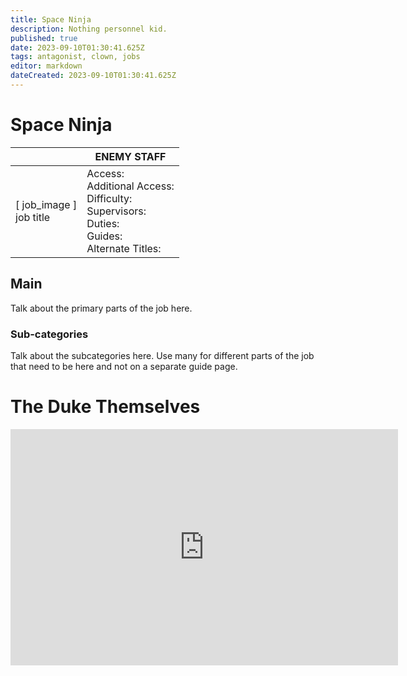 ```yaml
---
title: Space Ninja
description: Nothing personnel kid.
published: true
date: 2023-09-10T01:30:41.625Z
tags: antagonist, clown, jobs
editor: markdown
dateCreated: 2023-09-10T01:30:41.625Z
---
```


# Space Ninja

|                             | ENEMY STAFF                                                                                   |
|-----------------------------|----------------------------------------------------------------------------------------------|
| \[ job_image ]<br>job title | Access:<br>Additional Access:<br>Difficulty:<br>Supervisors:<br>Duties:<br>Guides:<br>Alternate Titles: |

## Main 
Talk about the primary parts of the job here.


### Sub-categories
Talk about the subcategories here. Use many for different parts of the job that need to be here and not on a separate guide page.

# The Duke Themselves
<iframe src="https://player.twitch.tv/?channel=thedukeofook&parent=wiki.monkestation.com" frameborder="0" allowfullscreen="true" scrolling="no" height="378" width="620"></iframe>